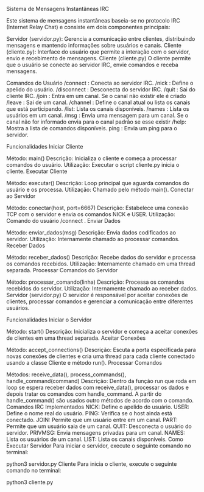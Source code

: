 Sistema de Mensagens Instantâneas IRC

Este sistema de mensagens instantâneas baseia-se no protocolo IRC (Internet Relay Chat) e consiste em dois componentes principais:

Servidor (servidor.py): Gerencia a comunicação entre clientes, distribuindo mensagens e mantendo informações sobre usuários e canais.
Cliente (cliente.py): Interface do usuário que permite a interação com o servidor, envio e recebimento de mensagens.
Cliente (cliente.py)
O cliente permite que o usuário se conecte ao servidor IRC, envie comandos e receba mensagens.

Comandos do Usuário
/connect : Conecta ao servidor IRC.
/nick : Define o apelido do usuário.
/disconnect : Desconecta do servidor IRC.
/quit : Sai do cliente IRC.
/join : Entra em um canal. Se o canal não existir ele é criado
/leave : Sai de um canal.
/channel : Define o canal atual ou lista os canais que está participando.
/list: Lista os canais disponíveis.
/names : Lista os usuários em um canal.
/msg : Envia uma mensagem para um canal. Se o canal não for informado envia para o canal padrão se esse existir
/help: Mostra a lista de comandos disponíveis.
ping : Envia um ping para o servidor.

Funcionalidades
Iniciar Cliente

Método: main()
Descrição: Inicializa o cliente e começa a processar comandos do usuário.
Utilização: Executar o script cliente.py inicia o cliente.
Executar Cliente

Método: executar()
Descrição: Loop principal que aguarda comandos do usuário e os processa.
Utilização: Chamado pelo método main().
Conectar ao Servidor

Método: conectar(host, port=6667)
Descrição: Estabelece uma conexão TCP com o servidor e envia os comandos NICK e USER.
Utilização: Comando do usuário /connect <host>.
Enviar Dados

Método: enviar_dados(msg)
Descrição: Envia dados codificados ao servidor.
Utilização: Internamente chamado ao processar comandos.
Receber Dados

Método: receber_dados()
Descrição: Recebe dados do servidor e processa os comandos recebidos.
Utilização: Internamente chamado em uma thread separada.
Processar Comandos do Servidor

Método: processar_comando(linha)
Descrição: Processa os comandos recebidos do servidor.
Utilização: Internamente chamado ao receber dados.
Servidor (servidor.py)
O servidor é responsável por aceitar conexões de clientes, processar comandos e gerenciar a comunicação entre diferentes usuários.

Funcionalidades
Iniciar o Servidor

Método: start()
Descrição: Inicializa o servidor e começa a aceitar conexões de clientes em uma thread separada.
Aceitar Conexões

Método: accept_connections()
Descrição: Escuta a porta especificada para novas conexões de clientes e cria uma thread para cada cliente conectado usando a classe Cliente e método run().
Processar Comandos

Métodos: receive_data(), process_commands(), handle_command(command)
Descrição: Dentro da função run que roda em loop se espera receber dados com receive_data(), processar os dados e depois tratar os comandos com handle_command. A partir do handle_command() são usados outro métodos de acordo com o comando.
Comandos IRC Implementados
NICK: Define o apelido do usuário.
USER: Define o nome real do usuário.
PING: Verifica se o host ainda está conectado.
JOIN: Permite que um usuário entre em um canal.
PART: Permite que um usuário saia de um canal.
QUIT: Desconecta o usuário do servidor.
PRIVMSG: Envia mensagens privadas para um canal.
NAMES: Lista os usuários de um canal.
LIST: Lista os canais disponíveis.
Como Executar
Servidor
Para iniciar o servidor, execute o seguinte comando no terminal:

python3 servidor.py
Cliente
Para inicia o cliente, execute o seguinte comando no terminal:

python3 cliente.py
